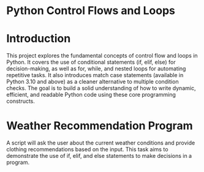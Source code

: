 # Python Control Flows and Loops

# Introduction

This project explores the fundamental concepts of control flow and loops in Python. It covers the use of conditional statements (if, elif, else) for decision-making, as well as for, while, and nested loops for automating repetitive tasks. It also introduces match case statements (available in Python 3.10 and above) as a cleaner alternative to multiple condition checks. The goal is to build a solid understanding of how to write dynamic, efficient, and readable Python code using these core programming constructs.

# Weather Recommendation Program

A script will ask the user about the current weather conditions and provide clothing recommendations based on the input. This task aims to demonstrate the use of if, elif, and else statements to make decisions in a program.
